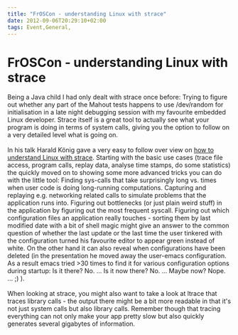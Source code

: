 ```yaml
---
title: "FrOSCon - understanding Linux with strace"
date: 2012-09-06T20:29:10+02:00
tags: Event,General,
---
```


# FrOSCon - understanding Linux with strace


Being a Java child I had only dealt with strace once before: Trying to figure out whether any part of the Mahout tests 
happens to use /dev/random for initialisation in a late night debugging session with my favourite embedded Linux 
developer. Strace itself is a great tool to actually see what your program is doing in terms of system calls, giving 
you the option to follow on a very detailed level what is going on.<br><br>In his talk Harald König gave a very easy to 
follow over view on <a href="http://programm.froscon.de/2012/events/924.html">how to understand Linux with strace</a>. 
Starting with the basic use cases (trace file access, program calls, replay data, analyse time stamps, do some 
statistics) the quickly moved on to showing some more advanced tricks you can do with the little tool: Finding 
sys-calls that take surprisingly long vs. times when user code is doing long-running computations. Capturing and 
replaying e.g. networking related calls to simulate problems that the application runs into. Figuring out bottlenecks 
(or just plain weird stuff) in the application by figuring out the most frequent syscall. Figuring out which 
configuration files an application really touches - sorting them by last modified date with a bit of shell magic might 
give an answer to the common question of whether the last update or the last time the user tinkered with the 
configuration turned his favourite editor to appear green instead of white. On the other hand it can also reveal when 
configurations have been deleted (in the presentation he moved away the user-emacs configuration. As a result emacs 
tried >30 times to find it for various configuration options during startup: Is it there? No. ... Is it now there? No. 
... Maybe now? Nope. ... ;) ).<br><br>When looking at strace, you might also want to take a look at ltrace that traces 
library calls - the output there might be a bit more readable in that it's not just system calls but also library 
calls. Remember though that tracing everything can not only make your app pretty slow but also quickly generates 
several gigabytes of information.
